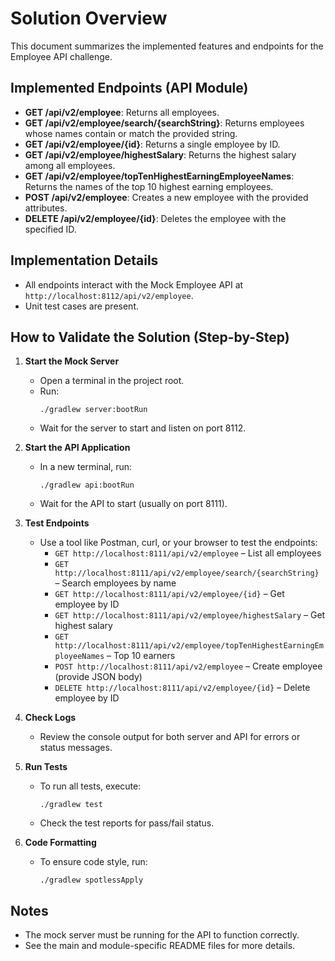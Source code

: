 
# Solution Overview

This document summarizes the implemented features and endpoints for the Employee API challenge.

## Implemented Endpoints (API Module)

- **GET /api/v2/employee**: Returns all employees.
- **GET /api/v2/employee/search/{searchString}**: Returns employees whose names contain or match the provided string.
- **GET /api/v2/employee/{id}**: Returns a single employee by ID.
- **GET /api/v2/employee/highestSalary**: Returns the highest salary among all employees.
- **GET /api/v2/employee/topTenHighestEarningEmployeeNames**: Returns the names of the top 10 highest earning employees.
- **POST /api/v2/employee**: Creates a new employee with the provided attributes.
- **DELETE /api/v2/employee/{id}**: Deletes the employee with the specified ID.

## Implementation Details

- All endpoints interact with the Mock Employee API at `http://localhost:8112/api/v2/employee`.
- Unit test cases are present.

## How to Validate the Solution (Step-by-Step)

1. **Start the Mock Server**
   - Open a terminal in the project root.
   - Run:
     ```
     ./gradlew server:bootRun
     ```
   - Wait for the server to start and listen on port 8112.

2. **Start the API Application**
   - In a new terminal, run:
     ```
     ./gradlew api:bootRun
     ```
   - Wait for the API to start (usually on port 8111).

3. **Test Endpoints**
   - Use a tool like Postman, curl, or your browser to test the endpoints:
     - `GET http://localhost:8111/api/v2/employee` – List all employees
     - `GET http://localhost:8111/api/v2/employee/search/{searchString}` – Search employees by name
     - `GET http://localhost:8111/api/v2/employee/{id}` – Get employee by ID
     - `GET http://localhost:8111/api/v2/employee/highestSalary` – Get highest salary
     - `GET http://localhost:8111/api/v2/employee/topTenHighestEarningEmployeeNames` – Top 10 earners
     - `POST http://localhost:8111/api/v2/employee` – Create employee (provide JSON body)
     - `DELETE http://localhost:8111/api/v2/employee/{id}` – Delete employee by ID

4. **Check Logs**
   - Review the console output for both server and API for errors or status messages.

5. **Run Tests**
   - To run all tests, execute:
     ```
     ./gradlew test
     ```
   - Check the test reports for pass/fail status.

6. **Code Formatting**
   - To ensure code style, run:
     ```
     ./gradlew spotlessApply
     ```

## Notes
- The mock server must be running for the API to function correctly.
- See the main and module-specific README files for more details.
